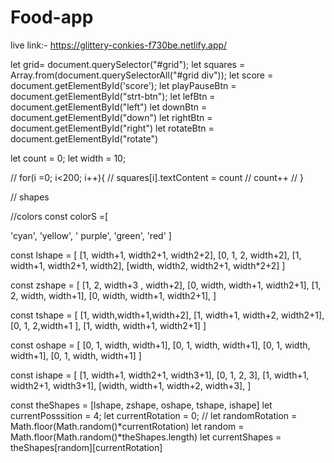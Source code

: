 # Food-app

live link:- https://glittery-conkies-f730be.netlify.app/


let grid= document.querySelector("#grid"); let squares = Array.from(document.querySelectorAll("#grid div")); let score = document.getElementById('score'); let playPauseBtn = document.getElementById("strt-btn"); let lefBtn = document.getElementById("left") let downBtn = document.getElementById("down") let rightBtn = document.getElementById("right") let rotateBtn = document.getElementById("rotate")

let count = 0; let width = 10;

// for(i =0; i<200; i++){ // squares[i].textContent = count // count++ // }

// shapes

//colors const colorS =[

'cyan',
'yellow',
' purple',
'green',
'red'
]

const lshape = [ [1, width+1, width2+1, width2+2], [0, 1, 2, width+2], [1, width+1, width2+1, width2], [width, width2, width2+1, width*2+2] ]

const zshape = [ [1, 2, width+3 , width+2], [0, width, width+1, width2+1], [1, 2, width, width+1], [0, width, width+1, width2+1], ]

const tshape = [ [1, width,width+1,width+2], [1, width+1, width+2, width2+1], [0, 1, 2,width+1 ], [1, width, width+1, width2+1] ]

const oshape = [ [0, 1, width, width+1], [0, 1, width, width+1],
[0, 1, width, width+1], [0, 1, width, width+1] ]

const ishape = [ [1, width+1, width2+1, width3+1], [0, 1, 2, 3], [1, width+1, width2+1, width3+1], [width, width+1, width+2, width+3], ]

const theShapes = [lshape, zshape, oshape, tshape, ishape] let currentPosssition = 4; let currentRotation = 0; // let randomRotation = Math.floor(Math.random()*currentRotation) let random = Math.floor(Math.random()*theShapes.length) let currentShapes = theShapes[random][currentRotation]

